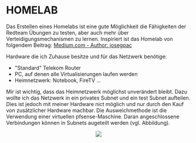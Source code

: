 # HOMELAB
Das Erstellen eines Homelabs ist eine gute Möglichkeit die Fähigkeiten der Redteam Übungen zu testen, aber auch mehr über Verteidigungsmechanismen zu lernen. Inspiriert ist das Homelab von folgendem Beitrag: [Medium.com - Author: josegpac](https://medium.com/@josegpach/embarking-on-a-cybersecurity-journey-my-home-lab-setup-6f06b454cb75)

Hardware die ich Zuhause besitze und für das Netzwerk benötige:
- "Standard" Telekom Router
- PC, auf denen alle Virtualisierungen laufen werden
- Heimnetzwerk: Notebook, FireTV ...

Mir ist wichtig, dass das Heimnetzwerk möglichst unverändert bleibt. Dazu wollte ich das Netzwerk in ein privates Subnet und ein test Subnet aufteilen. Dies ist jedoch mit meiner Hardware nict möglich und nur durch den Kauf von zusätzlicher Hardware machbar. Die Ausweichmethode ist die Verwendung einer virtuellen pfsense-Maschine. Daran angeschlossene Verbindungen können in Subnets augeteilt werden (vgl. Abbildung).  

<p align="center">
  <img src="https://github.com/user-attachments/assets/b33dfa2f-5cd1-4d88-a14f-4370a2fe2c4f">
</p>


